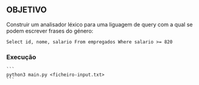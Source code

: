 ## OBJETIVO 

Construir um analisador léxico para uma liguagem de query com a qual se podem escrever frases do género:
```
Select id, nome, salario From empregados Where salario >= 820
```

### Execução
    ```
    python3 main.py <ficheiro-input.txt>
    ```
